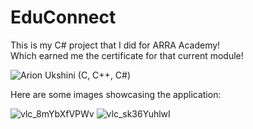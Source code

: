 # EduConnect
This is my C# project that I did for ARRA Academy! <br>
Which earned me the certificate for that current module!

![Arion Ukshini (C, C++, C#)](https://github.com/arionukshini/educonnect/assets/80478323/e4adcc44-5b78-431c-a53d-ec480016db3e)


Here are some images showcasing the application:

![vlc_8mYbXfVPWv](https://github.com/arionukshini/educonnect/assets/80478323/3e053fa5-9dd0-4acf-8e16-44bba4e4856f)
![vlc_sk36YuhlwI](https://github.com/arionukshini/educonnect/assets/80478323/e0b17963-6d09-4172-8430-d9300aa0582c)
